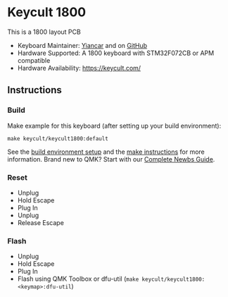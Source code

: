 # Keycult 1800

This is a 1800 layout PCB

* Keyboard Maintainer: [Yiancar](https://yiancar-designs.com/) and on [GitHub](https://github.com/yiancar)
* Hardware Supported: A 1800 keyboard with STM32F072CB or APM compatible
* Hardware Availability: https://keycult.com/ 

## Instructions

### Build

Make example for this keyboard (after setting up your build environment):

    make keycult/keycult1800:default

See the [build environment setup](https://docs.qmk.fm/#/getting_started_build_tools) and the [make instructions](https://docs.qmk.fm/#/getting_started_make_guide) for more information. Brand new to QMK? Start with our [Complete Newbs Guide](https://docs.qmk.fm/#/newbs).

### Reset

- Unplug
- Hold Escape
- Plug In
- Unplug
- Release Escape

### Flash

- Unplug
- Hold Escape
- Plug In
- Flash using QMK Toolbox or dfu-util (`make keycult/keycult1800:<keymap>:dfu-util`)
